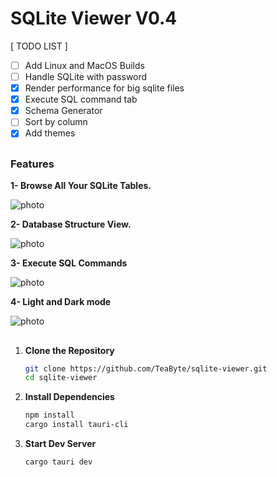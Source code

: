 # SQLite Viewer V0.4

[ TODO LIST ]

- [ ] Add Linux and MacOS Builds
- [ ] Handle SQLite with password
- [x] Render performance for big sqlite files
- [x] Execute SQL command tab
- [x] Schema Generator
- [ ] Sort by column
- [x] Add themes

##

### Features

**1- Browse All Your SQLite Tables.**

![photo](https://i.ibb.co/ZYJSDwx/brow.png)

**2- Database Structure View.**

![photo](https://i.ibb.co/fCGJVMk/stuct.png)

**3- Execute SQL Commands**

![photo](https://i.ibb.co/JnMy5cH/execute.png)

**4- Light and Dark mode**

![photo](https://i.ibb.co/tP84yCS/light.png)

##

1. **Clone the Repository**

   ```sh
   git clone https://github.com/TeaByte/sqlite-viewer.git
   cd sqlite-viewer
   ```

2. **Install Dependencies**

   ```sh
   npm install
   cargo install tauri-cli
   ```

3. **Start Dev Server**

   ```sh
   cargo tauri dev
   ```

##
